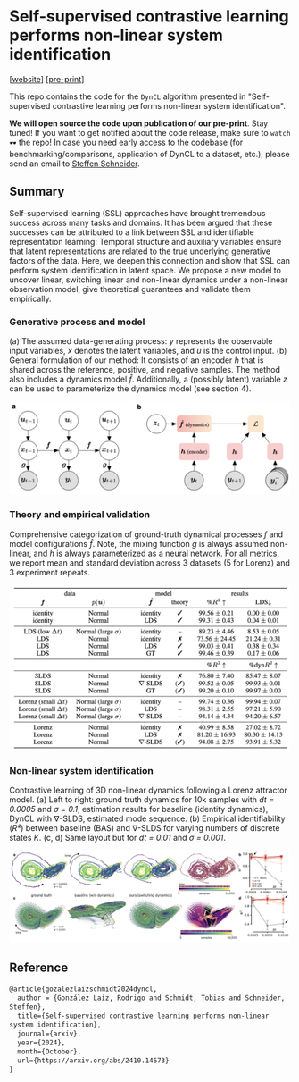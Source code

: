 # Self-supervised contrastive learning performs non-linear system identification

[[website](https://dynamical-inference.ai/dyncl)] [[pre-print](https://arxiv.org/abs/2410.14673)]

This repo contains the code for the `DynCL` algorithm presented in "Self-supervised contrastive learning performs non-linear system identification".

**We will open source the code upon publication of our pre-print**. Stay tuned!
If you want to get notified about the code release, make sure to `watch 🕶️` the repo!
In case you need early access to the codebase (for benchmarking/comparisons, application of DynCL to a dataset, etc.), please send an email to [Steffen Schneider](mailto:steffen.schneider@helmholtz-munich.de).

## Summary

Self-supervised learning (SSL) approaches have brought tremendous success across many tasks and domains. It has been argued that these successes can be attributed to a link between SSL and identifiable representation learning: Temporal structure and auxiliary variables ensure that latent representations are related to the true underlying generative factors of the data. Here, we deepen this connection and show that SSL can perform system identification in latent space. We propose a new model to uncover linear, switching linear and non-linear dynamics under a non-linear observation model, give theoretical guarantees and validate them empirically.

### Generative process and model

<p>(a) The assumed data-generating process: <i>y</i> represents the observable input variables, <i>x</i> denotes the latent variables, and <i>u</i> is the control input. (b) General formulation of our method: It consists of an encoder <i>h</i> that is shared across the reference, positive, and negative samples. The method also includes a dynamics model <i>f̂</i>. Additionally, a (possibly latent) variable <i>z</i> can be used to parameterize the dynamics model (see section 4).</p>

<img width="840" alt="image" src=".github/img/model.png">

### Theory and empirical validation 

<p>Comprehensive categorization of ground-truth dynamical processes <i>f</i> and model configurations <i>f̂</i>. Note, the mixing function <i>g</i> is always assumed non-linear, and <i>h</i> is always parameterized as a neural network. For all metrics, we report mean and standard deviation across 3 datasets (5 for Lorenz) and 3 experiment repeats.</p>

<img width="840" alt="image" src=".github/img/overview.png">

### Non-linear system identification

<p>Contrastive learning of 3D non-linear dynamics following a Lorenz attractor model. (a) Left to right: ground truth dynamics for 10k samples with <i>dt = 0.0005</i> and <i>σ = 0.1</i>, estimation results for baseline (identity dynamics), DynCL with ∇-SLDS, estimated mode sequence. (b) Empirical identifiability (<i>R²</i>) between baseline (BAS) and ∇-SLDS for varying numbers of discrete states <i>K</i>. (c, d) Same layout but for <i>dt = 0.01</i> and <i>σ = 0.001</i>.</p>
<img width="840" alt="image" src=".github/img/lorenz.png">


## Reference

```
@article{gozalezlaizschmidt2024dyncl,
  author = {González Laiz, Rodrigo and Schmidt, Tobias and Schneider, Steffen},
  title={Self-supervised contrastive learning performs non-linear system identification},
  journal={arxiv},
  year={2024},
  month={October},
  url={https://arxiv.org/abs/2410.14673}
}
```
